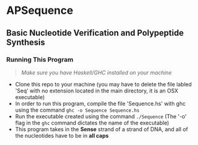 # APSequence
## Basic Nucleotide Verification and Polypeptide Synthesis


### Running This Program

> *Make sure you have Haskell/GHC installed on your machine*

- Clone this repo to your machine (you may have to delete the file labled 'Seq' with no extension located in the main directory, it is an OSX executable)
- In order to run this program, compile the file 'Sequence.hs' with ghc using the command ``` ghc -o Sequence Sequence.hs ```
- Run the executable created using the command ``` ./Sequence ``` (The '-o' flag in the ``` ghc ``` command dictates the name of the executable)
- This program takes in the **Sense** strand of a strand of DNA, and all of the nucleotides have to be in **all caps**



